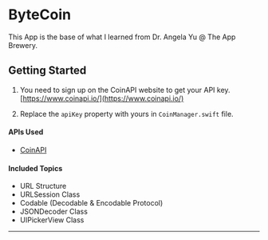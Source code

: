 ByteCoin
========

This App is the base of what I learned from Dr. Angela Yu @ The App Brewery.

## Getting Started

1. You need to sign up on the CoinAPI website to get your API key.  
[https://www.coinapi.io/](https://www.coinapi.io/)

1. Replace the `apiKey` property with yours in `CoinManager.swift` file.

#### APIs Used

- [CoinAPI](https://www.coinapi.io/)

#### Included Topics

- URL Structure
- URLSession Class
- Codable (Decodable & Encodable Protocol)
- JSONDecoder Class
- UIPickerView Class

___

